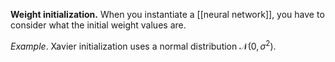 **Weight initialization.** When you instantiate a [[neural network]], you have to consider what the initial weight values are. 

_Example_. Xavier initialization uses a normal distribution $\mathcal{N}(0, \sigma^2)$.